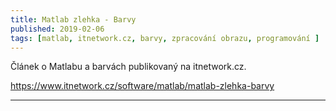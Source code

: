 ```yaml
---
title: Matlab zlehka - Barvy
published: 2019-02-06
tags: [matlab, itnetwork.cz, barvy, zpracování obrazu, programování ]
---
```


Článek o Matlabu a barvách publikovaný na itnetwork.cz.

https://www.itnetwork.cz/software/matlab/matlab-zlehka-barvy

---
